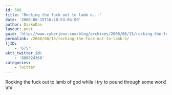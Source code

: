```yaml
---
id: 508
title: 'Rocking the fuck out to lamb o...'
date: '2008-08-15T16:28:53-04:00'
author: DizkoDan
layout: post
guid: 'http://www.cyberjunx.com/blog/archives/2008/08/15/rocking-the-fuck-out-to-lamb-o/'
permalink: /2008/08/15/rocking-the-fuck-out-to-lamb-o/
ljID:
    - '675'
aktt_twitter_id:
    - '888824368'
categories:
    - Twitter
---
```


Rocking the fuck out to lamb of god while i try to pound through some work! \\m/